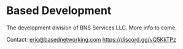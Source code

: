 # Based Development
The development division of BNS Services LLC.
More info to come.

Contact: eric@basednetworking.com
https://discord.gg/vQ5KkTPz
